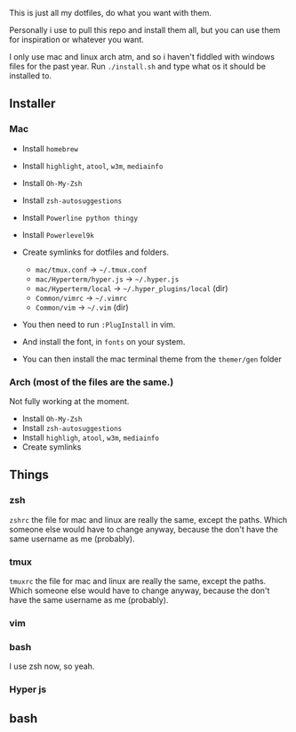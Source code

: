 This is just all my dotfiles, do what you want with them. 

Personally i use to pull this repo and install them all, but you can use them for inspiration or whatever you want.

I only use mac and linux arch atm, and so i haven't fiddled with windows files for the past year.
Run `./install.sh` and type what os it should be installed to.

## Installer
### Mac
- Install `homebrew`
- Install `highlight`, `atool`, `w3m`, `mediainfo`
- Install `Oh-My-Zsh`
- Install `zsh-autosuggestions`
- Install `Powerline python thingy`
- Install `Powerlevel9k`
- Create symlinks for dotfiles and folders.
  - `mac/tmux.conf` -> `~/.tmux.conf`
  - `mac/Hyperterm/hyper.js` -> `~/.hyper.js`
  - `mac/Hyperterm/local` -> `~/.hyper_plugins/local` (dir)
  - `Common/vimrc` -> `~/.vimrc`
  - `Common/vim` -> `~/.vim` (dir)

- You then need to run `:PlugInstall` in vim.
- And install the font, in `fonts` on your system.
- You can then install the mac terminal theme from the `themer/gen` folder

### Arch (most of the files are the same.)
Not fully working at the moment.
- Install `Oh-My-Zsh`
- Install `zsh-autosuggestions`
- Install `highligh`, `atool`, `w3m`, `mediainfo`
- Create symlinks

## Things
### zsh
`zshrc` the file for mac and linux are really the same, except the paths.
Which someone else would have to change anyway, because the don't have the same username as me (probably).
### tmux
`tmuxrc` the file for mac and linux are really the same, except the paths.
Which someone else would have to change anyway, because the don't have the same username as me (probably).
### vim
### bash
I use zsh now, so yeah.
### Hyper js
## bash
